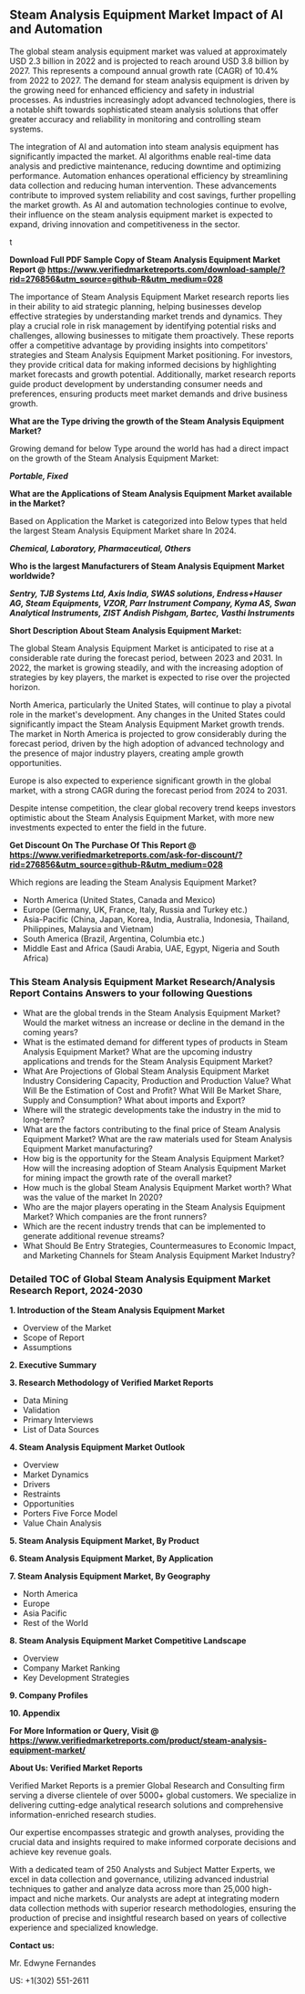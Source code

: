 <h2>Steam Analysis Equipment Market Impact of AI and Automation</h2><p>The global steam analysis equipment market was valued at approximately USD 2.3 billion in 2022 and is projected to reach around USD 3.8 billion by 2027. This represents a compound annual growth rate (CAGR) of 10.4% from 2022 to 2027. The demand for steam analysis equipment is driven by the growing need for enhanced efficiency and safety in industrial processes. As industries increasingly adopt advanced technologies, there is a notable shift towards sophisticated steam analysis solutions that offer greater accuracy and reliability in monitoring and controlling steam systems.</p><p>The integration of AI and automation into steam analysis equipment has significantly impacted the market. AI algorithms enable real-time data analysis and predictive maintenance, reducing downtime and optimizing performance. Automation enhances operational efficiency by streamlining data collection and reducing human intervention. These advancements contribute to improved system reliability and cost savings, further propelling the market growth. As AI and automation technologies continue to evolve, their influence on the steam analysis equipment market is expected to expand, driving innovation and competitiveness in the sector.</p>t</p><p id="" class=""><strong>Download Full PDF Sample Copy of Steam Analysis Equipment Market Report @ <a href="https://www.verifiedmarketreports.com/download-sample/?rid=276856&utm_source=github-R&utm_medium=028" target="_blank">https://www.verifiedmarketreports.com/download-sample/?rid=276856&utm_source=github-R&utm_medium=028</a></strong></p><p>The importance of&nbsp;Steam Analysis Equipment Market research reports lies in their ability to aid strategic planning, helping businesses develop effective strategies by understanding market trends and dynamics. They play a crucial role in risk management by identifying potential risks and challenges, allowing businesses to mitigate them proactively. These reports offer a competitive advantage by providing insights into competitors' strategies and Steam Analysis Equipment Market positioning. For investors, they provide critical data for making informed decisions by highlighting market forecasts and growth potential. Additionally, market research reports guide product development by understanding consumer needs and preferences, ensuring products meet market demands and drive business growth.</p><p><strong>What are the&nbsp;Type driving the growth of the Steam Analysis Equipment Market?</strong></p><p id="" class="">Growing demand for below Type around the world has had a direct impact on the growth of the Steam Analysis Equipment Market:</p><em><strong>Portable, Fixed</strong></em></p><strong>What are the&nbsp;Applications&nbsp;of Steam Analysis Equipment Market available in the Market?</strong></p><p id="" class="">Based on Application the Market is categorized into Below types that held the largest Steam Analysis Equipment Market share In 2024.</p><em><strong>Chemical, Laboratory, Pharmaceutical, Others</strong></em></p><strong>Who is the largest Manufacturers of Steam Analysis Equipment Market worldwide?</strong></p><p><em><strong>Sentry, TJB Systems Ltd, Axis India, SWAS solutions, Endress+Hauser AG, Steam Equipments, VZOR, Parr Instrument Company, Kyma AS, Swan Analytical Instruments, ZIST Andish Pishgam, Bartec, Vasthi Instruments</strong></em></p><p id="" class=""><strong>Short Description About Steam Analysis Equipment Market:</strong></p><p>The global Steam Analysis Equipment Market is anticipated to rise at a considerable rate during the forecast period, between 2023 and 2031. In 2022, the market is growing steadily, and with the increasing adoption of strategies by key players, the market is expected to rise over the projected horizon.</p><p>North America, particularly the United States, will continue to play a pivotal role in the market's development. Any changes in the United States could significantly impact the Steam Analysis Equipment Market growth trends. The market in North America is projected to grow considerably during the forecast period, driven by the high adoption of advanced technology and the presence of major industry players, creating ample growth opportunities.</p><p>Europe is also expected to experience significant growth in the global market, with a strong CAGR during the forecast period from 2024 to 2031.</p><p>Despite intense competition, the clear global recovery trend keeps investors optimistic about the Steam Analysis Equipment Market, with more new investments expected to enter the field in the future.</p><p id="" class=""><strong>Get Discount On The Purchase Of This Report @ <a href="https://www.verifiedmarketreports.com/ask-for-discount/?rid=276856&utm_source=github-R&utm_medium=028" target="_blank">https://www.verifiedmarketreports.com/ask-for-discount/?rid=276856&utm_source=github-R&utm_medium=028</a></strong></p>Which regions are leading the Steam Analysis Equipment Market?</p><ul><li>North America (United States, Canada and Mexico)</li><li>Europe (Germany, UK, France, Italy, Russia and Turkey etc.)</li><li>Asia-Pacific (China, Japan, Korea, India, Australia, Indonesia, Thailand, Philippines, Malaysia and Vietnam)</li><li>South America (Brazil, Argentina, Columbia etc.)</li><li>Middle East and Africa (Saudi Arabia, UAE, Egypt, Nigeria and South Africa)</li></ul><h3 id="" class="">This Steam Analysis Equipment Market Research/Analysis Report Contains Answers to your following Questions</h3><ul><li>What are the global trends in the Steam Analysis Equipment Market? Would the market witness an increase or decline in the demand in the coming years?</li><li>What is the estimated demand for different types of products in Steam Analysis Equipment Market? What are the upcoming industry applications and trends for the Steam Analysis Equipment Market?</li><li>What Are Projections of Global Steam Analysis Equipment Market Industry Considering Capacity, Production and Production Value? What Will Be the Estimation of Cost and Profit? What Will Be Market Share, Supply and Consumption? What about imports and Export?</li><li>Where will the strategic developments take the industry in the mid to long-term?</li><li>What are the factors contributing to the final price of Steam Analysis Equipment Market? What are the raw materials used for Steam Analysis Equipment Market manufacturing?</li><li>How big is the opportunity for the Steam Analysis Equipment Market? How will the increasing adoption of Steam Analysis Equipment Market for mining impact the growth rate of the overall market?</li><li>How much is the global Steam Analysis Equipment Market worth? What was the value of the market In 2020?</li><li>Who are the major players operating in the Steam Analysis Equipment Market? Which companies are the front runners?</li><li>Which are the recent industry trends that can be implemented to generate additional revenue streams?</li><li>What Should Be Entry Strategies, Countermeasures to Economic Impact, and Marketing Channels for Steam Analysis Equipment Market Industry?</li></ul><h3 id="" class="">Detailed TOC of Global Steam Analysis Equipment Market Research Report, 2024-2030</h3><p id="" class=""><strong>1. Introduction of the Steam Analysis Equipment Market</strong></p><ul><li>Overview of the Market</li><li>Scope of Report</li><li>Assumptions</li></ul><p id="" class=""><strong>2. Executive Summary</strong></p><p id="" class=""><strong>3. Research Methodology of Verified Market Reports</strong></p><ul><li>Data Mining</li><li>Validation</li><li>Primary Interviews</li><li>List of Data Sources</li></ul><p id="" class=""><strong>4. Steam Analysis Equipment Market Outlook</strong></p><ul><li>Overview</li><li>Market Dynamics</li><li>Drivers</li><li>Restraints</li><li>Opportunities</li><li>Porters Five Force Model</li><li>Value Chain Analysis</li></ul><p id="" class=""><strong>5. Steam Analysis Equipment Market, By Product</strong></p><p id="" class=""><strong>6. Steam Analysis Equipment Market, By Application</strong></p><p id="" class=""><strong>7. Steam Analysis Equipment Market, By Geography</strong></p><ul><li>North America</li><li>Europe</li><li>Asia Pacific</li><li>Rest of the World</li></ul><p id="" class=""><strong>8. Steam Analysis Equipment Market Competitive Landscape</strong></p><ul><li>Overview</li><li>Company Market Ranking</li><li>Key Development Strategies</li></ul><p id="" class=""><strong>9. Company Profiles</strong></p><p id="" class=""><strong>10. Appendix</strong></p><p id="" class=""><strong>For More Information or Query, Visit @ <a href="https://www.verifiedmarketreports.com/product/steam-analysis-equipment-market/" target="_blank">https://www.verifiedmarketreports.com/product/steam-analysis-equipment-market/</a></strong></p><p id="" class=""><strong>About Us: Verified Market Reports</strong></p><p id="" class="">Verified Market Reports is a premier Global Research and Consulting firm serving a diverse clientele of over 5000+ global customers. We specialize in delivering cutting-edge analytical research solutions and comprehensive information-enriched research studies.</p><p id="" class="">Our expertise encompasses strategic and growth analyses, providing the crucial data and insights required to make informed corporate decisions and achieve key revenue goals.</p><p id="" class="">With a dedicated team of 250 Analysts and Subject Matter Experts, we excel in data collection and governance, utilizing advanced industrial techniques to gather and analyze data across more than 25,000 high-impact and niche markets. Our analysts are adept at integrating modern data collection methods with superior research methodologies, ensuring the production of precise and insightful research based on years of collective experience and specialized knowledge.</p><p id="" class=""><strong>Contact us:</strong></p><p id="" class="">Mr. Edwyne Fernandes</p><p id="" class="">US: +1(302) 551-2611</p>